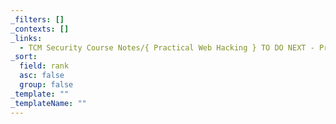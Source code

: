 ```yaml
---
_filters: []
_contexts: []
_links:
  - TCM Security Course Notes/{ Practical Web Hacking } TO DO NEXT - Prepare for next semester/{ LAB SETUP }.md
_sort:
  field: rank
  asc: false
  group: false
_template: ""
_templateName: ""
---
```


